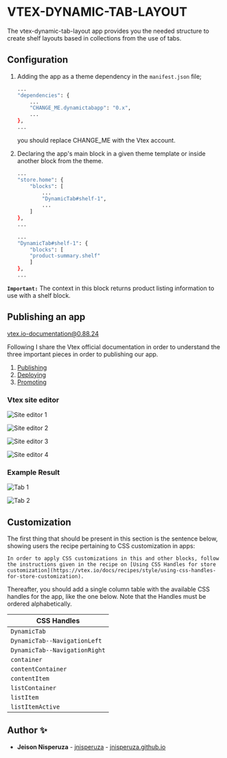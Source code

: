 # VTEX-DYNAMIC-TAB-LAYOUT

The vtex-dynamic-tab-layout app provides you the needed structure to create shelf layouts based in collections from the use of tabs.

## Configuration

1. Adding the app as a theme dependency in the `manifest.json` file;

    ```bash
    ...
    "dependencies": {
        ...
        "CHANGE_ME.dynamictabapp": "0.x",
        ...
    },
    ...
    ```

    you should replace CHANGE_ME with the Vtex account.

2. Declaring the app's main block in a given theme template or inside another block from the theme.

    ```bash
    ...
    "store.home": {
        "blocks": [
            ...
            "DynamicTab#shelf-1",
            ...
        ]
    },
    ...
    ```

    ```bash
    ...
    "DynamicTab#shelf-1": {
        "blocks": [
        "product-summary.shelf"
        ]
    },
    ...
    ```

**`Important:`** The context in this block returns product listing information to use with a shelf block.

## Publishing an app

vtex.io-documentation@0.88.24

Following I share the Vtex official documentation in order to understand the three important pieces in order to publishing our app.

1. [Publishing](https://developers.vtex.com/vtex-developer-docs/docs/vtex-io-documentation-publishing-an-app)
2. [Deploying](https://developers.vtex.com/vtex-developer-docs/docs/vtex-io-documentation-deploying-the-app-stable-version)
3. [Promoting](https://developers.vtex.com/vtex-developer-docs/docs/vtex-io-documentation-promoting-a-workspace-to-master)

### Vtex site editor

![Site editor 1](https://cdn.statically.io/gh/jnisperuza/vtex-dynamic-tab-layout/master/docs/images/site-editor-1.png)

![Site editor 2](https://cdn.statically.io/gh/jnisperuza/vtex-dynamic-tab-layout/master/docs/images/site-editor-2.png)

![Site editor 3](https://cdn.statically.io/gh/jnisperuza/vtex-dynamic-tab-layout/master/docs/images/site-editor-3.png)

![Site editor 4](https://cdn.statically.io/gh/jnisperuza/vtex-dynamic-tab-layout/master/docs/images/site-editor-4.png)

### Example Result

![Tab 1](https://cdn.statically.io/gh/jnisperuza/vtex-dynamic-tab-layout/master/docs/images/tab-1.png)

![Tab 2](https://cdn.statically.io/gh/jnisperuza/vtex-dynamic-tab-layout/master/docs/images/tab-2.png)

## Customization

The first thing that should be present in this section is the sentence below, showing users the recipe pertaining to CSS customization in apps:

`In order to apply CSS customizations in this and other blocks, follow the instructions given in the recipe on [Using CSS Handles for store customization](https://vtex.io/docs/recipes/style/using-css-handles-for-store-customization).`

Thereafter, you should add a single column table with the available CSS handles for the app, like the one below. Note that the Handles must be ordered alphabetically.

| CSS Handles |
| ----------- |
| `DynamicTab` |
| `DynamicTab--NavigationLeft` |
| `DynamicTab--NavigationRight` |
| `container` |
| `contentContainer` |
| `contentItem` |
| `listContainer` |
| `listItem` |
| `listItemActive` |

## Author ✨

- **Jeison Nisperuza** - [jnisperuza](https://github.com/jnisperuza) - [jnisperuza.github.io](https://jnisperuza.github.io/)
